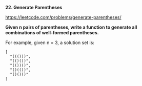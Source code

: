**22. Generate Parentheses**

https://leetcode.com/problems/generate-parentheses/

**Given n pairs of parentheses, write a function to generate all combinations of well-formed parentheses.**

For example, given n = 3, a solution set is:

    [
      "((()))",
      "(()())",
      "(())()",
      "()(())",
      "()()()"
    ]
